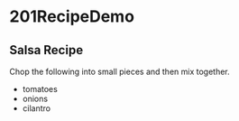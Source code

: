 # 201RecipeDemo

## Salsa Recipe

Chop the following into small pieces and then mix together.

- tomatoes
- onions
- cilantro